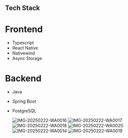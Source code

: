 ## Tech Stack
  # Frontend
  - Typescript
  - React Native
  - Nativewind
  - Async Storage

 # Backend
 - Java
 - Spring Boot
 - PostgreSQL



   ![IMG-20250222-WA0016](https://github.com/user-attachments/assets/e8e42f83-5849-465c-ada9-86e38b14a506)
![IMG-20250222-WA0017](https://github.com/user-attachments/assets/e5094af0-a3af-4dd8-acc0-19048dfe4cd7)
![IMG-20250222-WA0018](https://github.com/user-attachments/assets/9f08dd36-7f3a-4c76-a40c-e5d668626205)
![IMG-20250222-WA0020](https://github.com/user-attachments/assets/23c890e4-4496-48fa-800b-91963f1fd789)
![IMG-20250222-WA0014](https://github.com/user-attachments/assets/96c21a4a-d597-4aee-9211-9b63cc23ca7e)
![IMG-20250222-WA0019](https://github.com/user-attachments/assets/7c0d9217-943a-41cb-92f6-69365fd6b4cd)

